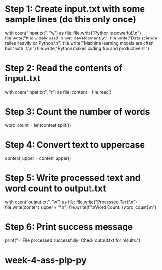 # Step 1: Create input.txt with some sample lines (do this only once)
with open("input.txt", "w") as file:
    file.write("Python is powerful.\n")
    file.write("It is widely used in web development.\n")
    file.write("Data science relies heavily on Python.\n")
    file.write("Machine learning models are often built with it.\n")
    file.write("Python makes coding fun and productive.\n")

# Step 2: Read the contents of input.txt
with open("input.txt", "r") as file:
    content = file.read()

# Step 3: Count the number of words
word_count = len(content.split())

# Step 4: Convert text to uppercase
content_upper = content.upper()

# Step 5: Write processed text and word count to output.txt
with open("output.txt", "w") as file:
    file.write("Processed Text:\n")
    file.write(content_upper + "\n")
    file.write(f"\nWord Count: {word_count}\n")

# Step 6: Print success message
print("✅ File processed successfully! Check output.txt for results.")
# week-4-ass-plp-py

